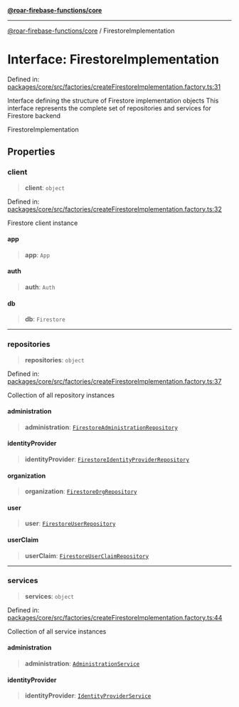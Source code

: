 [**@roar-firebase-functions/core**](../README.md)

***

[@roar-firebase-functions/core](../README.md) / FirestoreImplementation

# Interface: FirestoreImplementation

Defined in: [packages/core/src/factories/createFirestoreImplementation.factory.ts:31](https://github.com/yeatmanlab/roar-firebase-functions/blob/24ea7b8e0f05ba2fca7d62901c43f15726f15a89/packages/core/src/factories/createFirestoreImplementation.factory.ts#L31)

Interface defining the structure of Firestore implementation objects
This interface represents the complete set of repositories and services for Firestore backend

 FirestoreImplementation

## Properties

### client

> **client**: `object`

Defined in: [packages/core/src/factories/createFirestoreImplementation.factory.ts:32](https://github.com/yeatmanlab/roar-firebase-functions/blob/24ea7b8e0f05ba2fca7d62901c43f15726f15a89/packages/core/src/factories/createFirestoreImplementation.factory.ts#L32)

Firestore client instance

#### app

> **app**: `App`

#### auth

> **auth**: `Auth`

#### db

> **db**: `Firestore`

***

### repositories

> **repositories**: `object`

Defined in: [packages/core/src/factories/createFirestoreImplementation.factory.ts:37](https://github.com/yeatmanlab/roar-firebase-functions/blob/24ea7b8e0f05ba2fca7d62901c43f15726f15a89/packages/core/src/factories/createFirestoreImplementation.factory.ts#L37)

Collection of all repository instances

#### administration

> **administration**: [`FirestoreAdministrationRepository`](../classes/FirestoreAdministrationRepository.md)

#### identityProvider

> **identityProvider**: [`FirestoreIdentityProviderRepository`](../classes/FirestoreIdentityProviderRepository.md)

#### organization

> **organization**: [`FirestoreOrgRepository`](../classes/FirestoreOrgRepository.md)

#### user

> **user**: [`FirestoreUserRepository`](../classes/FirestoreUserRepository.md)

#### userClaim

> **userClaim**: [`FirestoreUserClaimRepository`](../classes/FirestoreUserClaimRepository.md)

***

### services

> **services**: `object`

Defined in: [packages/core/src/factories/createFirestoreImplementation.factory.ts:44](https://github.com/yeatmanlab/roar-firebase-functions/blob/24ea7b8e0f05ba2fca7d62901c43f15726f15a89/packages/core/src/factories/createFirestoreImplementation.factory.ts#L44)

Collection of all service instances

#### administration

> **administration**: [`AdministrationService`](AdministrationService.md)

#### identityProvider

> **identityProvider**: [`IdentityProviderService`](IdentityProviderService.md)
